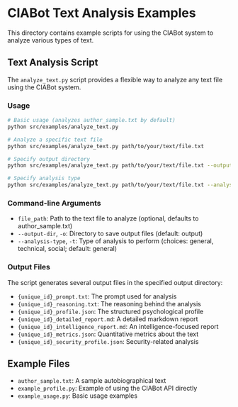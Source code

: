 # CIABot Text Analysis Examples

This directory contains example scripts for using the CIABot system to analyze various types of text.

## Text Analysis Script

The `analyze_text.py` script provides a flexible way to analyze any text file using the CIABot system.

### Usage

```bash
# Basic usage (analyzes author_sample.txt by default)
python src/examples/analyze_text.py

# Analyze a specific text file
python src/examples/analyze_text.py path/to/your/text/file.txt

# Specify output directory
python src/examples/analyze_text.py path/to/your/text/file.txt --output-dir my_reports

# Specify analysis type
python src/examples/analyze_text.py path/to/your/text/file.txt --analysis-type technical
```

### Command-line Arguments

- `file_path`: Path to the text file to analyze (optional, defaults to author_sample.txt)
- `--output-dir`, `-o`: Directory to save output files (default: output)
- `--analysis-type`, `-t`: Type of analysis to perform (choices: general, technical, social; default: general)

### Output Files

The script generates several output files in the specified output directory:

- `{unique_id}_prompt.txt`: The prompt used for analysis
- `{unique_id}_reasoning.txt`: The reasoning behind the analysis
- `{unique_id}_profile.json`: The structured psychological profile
- `{unique_id}_detailed_report.md`: A detailed markdown report
- `{unique_id}_intelligence_report.md`: An intelligence-focused report
- `{unique_id}_metrics.json`: Quantitative metrics about the text
- `{unique_id}_security_profile.json`: Security-related analysis

## Example Files

- `author_sample.txt`: A sample autobiographical text
- `example_profile.py`: Example of using the CIABot API directly
- `example_usage.py`: Basic usage examples 